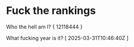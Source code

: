 # Fuck the rankings

Who the hell am I?
{ 12118444 }

What fucking year is it?
[ 2025-03-31T10:46:40Z ]
